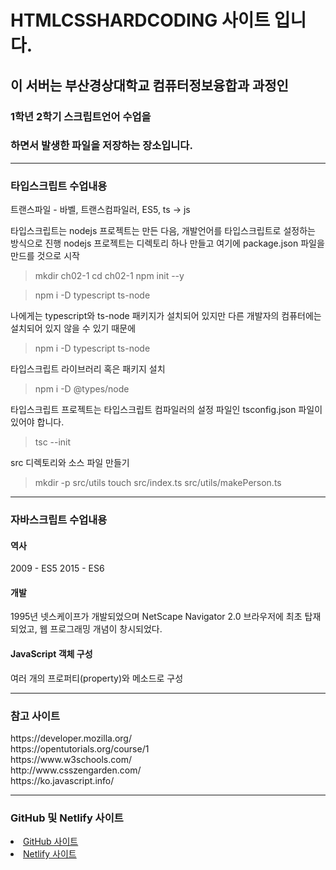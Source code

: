 # HTMLCSSHARDCODING 사이트 입니다.
<h2> 이 서버는 부산경상대학교 컴퓨터정보융합과 과정인</h2>
<h3>1학년 2학기 스크립트언어 수업을</h3>
<h3>하면서 발생한 파일을 저장하는 장소입니다.</h3>
<hr>
<h3>타입스크립트 수업내용</h3>
<p>
트랜스파일 - 바벨, 트랜스컴파일러, ES5, ts -> js

타입스크립트는 nodejs 프로젝트는 만든 다음, 개발언어를 타입스크립트로 설정하는 방식으로 진행
nodejs 프로젝트는 디렉토리 하나 만들고 여기에 package.json 파일을 만드를 것으로 시작

>mkdir ch02-1
>cd ch02-1
>npm init --y

> npm i -D typescript ts-node

나에게는 typescript와 ts-node 패키지가 설치되어 있지만 다른 개발자의 컴퓨터에는 설치되어 있지 않을 수 있기 때문에 

>npm i -D typescript ts-node

타입스크립트 라이브러리 혹은 패키지 설치

>npm i -D @types/node

타입스크립트 프로젝트는 타입스크립트 컴파일러의 설정 파일인 tsconfig.json 파일이 있어야 합니다.

>tsc --init

src 디렉토리와 소스 파일 만들기
>mkdir -p src/utils
>touch src/index.ts src/utils/makePerson.ts</p>
<hr>
<h3>자바스크립트 수업내용</h3>
<h4>역사</h4>
<p>2009 - ES5 
2015 - ES6</p>
<h4>개발</h4>
<p>1995년 넷스케이프가 개발되었으며 NetScape Navigator 2.0 브라우저에 최초 탑재되었고, 웹 프로그래밍 개념이 창시되었다.</p>
<h4>JavaScript 객체 구성</h4>
<p>여러 개의 프로퍼티(property)와 메소드로 구성<p>
<hr>
<h3>참고 사이트</h3>
https://developer.mozilla.org/ <br>
https://opentutorials.org/course/1 <br>
https://www.w3schools.com/ <br>
http://www.csszengarden.com/ <br>
https://ko.javascript.info/ <br>
<hr>
<h3>GitHub 및 Netlify 사이트</h3>
<li>
<a href = "https://jaehantv.github.io/HtmlHardCoding/">GitHub 사이트</a>
</li>
<li>
<a href = "https://jaehantv.netlify.app/">Netlify 사이트</a>
</li>
